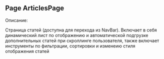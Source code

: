 ## Page ArticlesPage 

Описание:

Страница статей (доступна для перехода из NavBar). Включает в себя динамический лист по отображению и автоматической подгрузке дополнительных статей при скроллинге пользователя, также включает инструменты по фильтрации, сортировки и изменеию стиля отображения статей